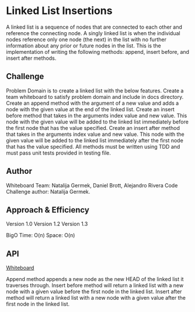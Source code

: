 # Linked List Insertions

A linked list is a sequence of nodes that are connected to each other and reference the connecting node.
A singly linked list is when the individual nodes reference only one node (the next) in the list with no further information about any prior or future nodes in the list.
This is the implementation of writing the following methods: append, insert before, and insert after methods.

## Challenge

Problem Domain is to create a linked list with the below features.
Create a team whiteboard to satisfy problem domain and include in docs directory.
Create an append method with the argument of a new value and adds a node with the given value at the end of the linked list.
Create an insert before method that takes in the arguments index value and new value.  This node with the given value will be added to the linked list immediately before the first node that has the value specified.
Create an insert after method that takes in the arguments index value and new value.  This node with the given value will be added to the linked list immediately after the first node that has the value specified.
All methods must be written using TDD and must pass unit tests provided in testing file.

## Author

Whiteboard Team: Natalija Germek, Daniel Brott, Alejandro Rivera
Code Challenge author: Natalija Germek.

## Approach & Efficiency

Version 1.0
Version 1.2
Version 1.3

BigO
Time: O(n)
Space: O(n)

## API

[Whiteboard](linked_list_insertions.png)

Append method appends a new node as the new HEAD of the linked list it traverses through.
Insert before method will return a linked list with a new node with a given value before the first node in the linked list.
Insert after method will return a linked list with a new node with a given value after the first node in the linked list.

